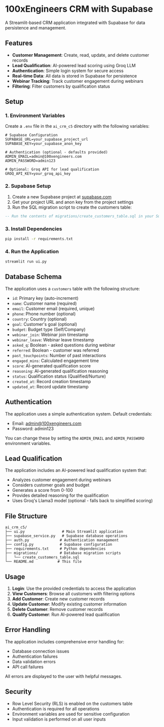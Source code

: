 # 100xEngineers CRM with Supabase

A Streamlit-based CRM application integrated with Supabase for data persistence and management.

## Features

- **Customer Management**: Create, read, update, and delete customer records
- **Lead Qualification**: AI-powered lead scoring using Groq LLM
- **Authentication**: Simple login system for secure access
- **Real-time Data**: All data is stored in Supabase for persistence
- **Webinar Tracking**: Track customer engagement during webinars
- **Filtering**: Filter customers by qualification status

## Setup

### 1. Environment Variables

Create a `.env` file in the `ai_crm_c5` directory with the following variables:

```env
# Supabase Configuration
SUPABASE_URL=your_supabase_project_url
SUPABASE_KEY=your_supabase_anon_key

# Authentication (optional - defaults provided)
ADMIN_EMAIL=admin@100xengineers.com
ADMIN_PASSWORD=admin123

# Optional: Groq API for lead qualification
GROQ_API_KEY=your_groq_api_key
```

### 2. Supabase Setup

1. Create a new Supabase project at [supabase.com](https://supabase.com)
2. Get your project URL and anon key from the project settings
3. Run the SQL migration script to create the customers table:

```sql
-- Run the contents of migrations/create_customers_table.sql in your Supabase SQL editor
```

### 3. Install Dependencies

```bash
pip install -r requirements.txt
```

### 4. Run the Application

```bash
streamlit run ui.py
```

## Database Schema

The application uses a `customers` table with the following structure:

- `id`: Primary key (auto-increment)
- `name`: Customer name (required)
- `email`: Customer email (required, unique)
- `phone`: Phone number (optional)
- `country`: Country (optional)
- `goal`: Customer's goal (optional)
- `budget`: Budget type (Self/Company)
- `webinar_join`: Webinar join timestamp
- `webinar_leave`: Webinar leave timestamp
- `asked_q`: Boolean - asked questions during webinar
- `referred`: Boolean - customer was referred
- `past_touchpoints`: Number of past interactions
- `engaged_mins`: Calculated engagement time
- `score`: AI-generated qualification score
- `reasoning`: AI-generated qualification reasoning
- `status`: Qualification status (Qualified/Nurture)
- `created_at`: Record creation timestamp
- `updated_at`: Record update timestamp

## Authentication

The application uses a simple authentication system. Default credentials:
- Email: admin@100xengineers.com
- Password: admin123

You can change these by setting the `ADMIN_EMAIL` and `ADMIN_PASSWORD` environment variables.

## Lead Qualification

The application includes an AI-powered lead qualification system that:
- Analyzes customer engagement during webinars
- Considers customer goals and budget
- Generates a score from 0-100
- Provides detailed reasoning for the qualification
- Uses Groq's Llama3 model (optional - falls back to simplified scoring)

## File Structure

```
ai_crm_c5/
├── ui.py                 # Main Streamlit application
├── supabase_service.py   # Supabase database operations
├── auth.py              # Authentication management
├── config.py            # Supabase configuration
├── requirements.txt     # Python dependencies
├── migrations/          # Database migration scripts
│   └── create_customers_table.sql
└── README.md           # This file
```

## Usage

1. **Login**: Use the provided credentials to access the application
2. **View Customers**: Browse all customers with filtering options
3. **Add Customer**: Create new customer records
4. **Update Customer**: Modify existing customer information
5. **Delete Customer**: Remove customer records
6. **Qualify Customer**: Run AI-powered lead qualification

## Error Handling

The application includes comprehensive error handling for:
- Database connection issues
- Authentication failures
- Data validation errors
- API call failures

All errors are displayed to the user with helpful messages.

## Security

- Row Level Security (RLS) is enabled on the customers table
- Authentication is required for all operations
- Environment variables are used for sensitive configuration
- Input validation is performed on all user inputs

